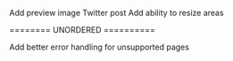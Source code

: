 Add preview image
Twitter post
Add ability to resize areas

======== UNORDERED ==========

Add better error handling for unsupported pages
